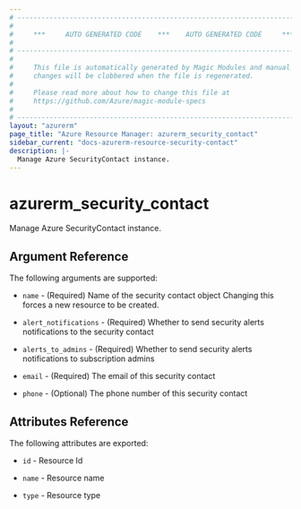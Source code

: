 ```yaml
---
# ----------------------------------------------------------------------------
#
#     ***     AUTO GENERATED CODE    ***    AUTO GENERATED CODE     ***
#
# ----------------------------------------------------------------------------
#
#     This file is automatically generated by Magic Modules and manual
#     changes will be clobbered when the file is regenerated.
#
#     Please read more about how to change this file at
#     https://github.com/Azure/magic-module-specs
#
# ----------------------------------------------------------------------------
layout: "azurerm"
page_title: "Azure Resource Manager: azurerm_security_contact"
sidebar_current: "docs-azurerm-resource-security-contact"
description: |-
  Manage Azure SecurityContact instance.
---
```


# azurerm_security_contact

Manage Azure SecurityContact instance.


## Argument Reference

The following arguments are supported:

* `name` - (Required) Name of the security contact object Changing this forces a new resource to be created.

* `alert_notifications` - (Required) Whether to send security alerts notifications to the security contact

* `alerts_to_admins` - (Required) Whether to send security alerts notifications to subscription admins

* `email` - (Required) The email of this security contact

* `phone` - (Optional) The phone number of this security contact

## Attributes Reference

The following attributes are exported:

* `id` - Resource Id

* `name` - Resource name

* `type` - Resource type
